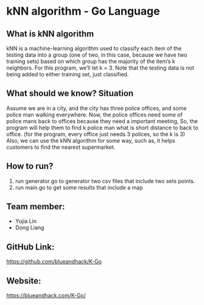 # kNN algorithm - Go Language

## What is kNN algorithm

kNN is a machine-learning algorithm used to classify each item of the testing data into a group (one of
two, in this case, because we have two training sets) based on which group has the majority of the item’s
k neighbors. For this program, we’ll let k = 3. Note that the testing data is not being added to either
training set, just classified.

## What should we know? Situation

Assume we are in a city, and the city has three police offices,
and some police man walking everywhere.
Now, the police offices need some of police mans back to offices because they need a important meeting,
So, the program will help them to find k police man what is short distance to back to office.
(for the program, every office just needs 3 polices, so the k is 3)
Also, we can use the kNN algorithm for some way, such as, it helps customers to find the nearest supermarket.

## How to run?

1. run generator.go to generator two csv files that include two sets points.
2. run main.go to get some results that include a map

## Team member:

- Yujia Lin
- Dong Liang


## GitHub Link:

https://github.com/blueandhack/K-Go

## Website:

https://blueandhack.com/K-Go/